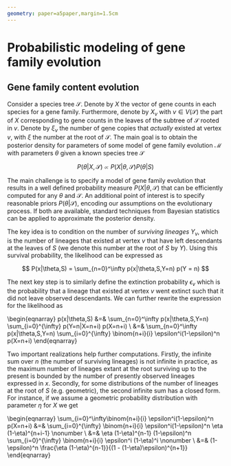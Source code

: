```yaml
---
geometry: paper=a5paper,margin=1.5cm
---
```


# Probabilistic modeling of gene family evolution

## Gene family content evolution

Consider a species tree $\mathcal{S}$. Denote by $X$ the vector of gene counts in each species for a gene family. Furthermore, denote by $X_v$ with $v \in V(\mathcal{S})$ the part of $X$ corresponding to gene counts in the leaves of the subtree of $\mathcal{S}$ rooted in $v$. Denote by $\xi_v$ the number of gene copies that *actually* existed at vertex $v$, with $\xi$ the number at the root of $\mathcal{S}$. The main goal is to obtain the posterior density for parameters of some model of gene family evolution $\mathcal{M}$ with parameters $\theta$ given a known species tree $\mathcal{S}$

$$ P(\theta|X,\mathcal{S}) \propto P(X|\theta,\mathcal{S}) P(\theta|S) $$

The main challenge is to specify a model of gene family evolution that results in a well defined probability measure $P(X|\theta,\mathcal{S})$ that can be efficiently computed for any $\theta$ and $\mathcal{S}$. An additional point of interest is to specify reasonable priors $P(\theta|\mathcal{S})$, encoding our assumptions on the evolutionary process. If both are available, standard techniques from Bayesian statistics can be applied to approximate the posterior density.

The key idea is to condition on the number of *surviving lineages* $Y_v$, which is the number of lineages that existed at vertex $v$ that have left descendants at the leaves of $S$ (we denote this number at the root of $S$ by $Y$). Using this survival probability, the likelihood can be expressed as

$$ P(x|\theta,S) = \sum_{n=0}^\infty p(x|\theta,S,Y=n) p(Y = n) $$

The next key step is to similarly define the extinction probability $\epsilon_v$ which is the probability that a lineage that existed at vertex $v$ went extinct such that it did not leave observed descendants. We can further rewrite the expression for the likelihood as

\begin{eqnarray}
p(x|\theta,S) &=& \sum_{n=0}^\infty p(x|\theta,S,Y=n) \sum_{i=0}^{\infty} p(Y=n|X=n+i) p(X=n+i)  \\
&=& \sum_{n=0}^\infty p(x|\theta,S,Y=n) \sum_{i=0}^{\infty} \binom{n+i}{i} \epsilon^i(1-\epsilon)^n p(X=n+i)
\end{eqnarray}

Two important realizations help further computations. Firstly, the infinite sum over $n$ (the number of surviving lineages) is not infinite in practice, as the maximum number of lineages extant at the root surviving up to the present is bounded by the number of presently observed lineages expressed in $x$. Secondly, for some distributions of the number of lineages at the root of $S$ (e.g. geometric), the second infinite sum has a closed form. For instance, if we assume a geometric probability distribution with parameter $\eta$ for $X$ we get

\begin{eqnarray}
\sum_{i=0}^\infty\binom{n+i}{i} \epsilon^i(1-\epsilon)^n p(X=n+i) &=& \sum_{i=0}^{\infty} \binom{n+i}{i} \epsilon^i(1-\epsilon)^n \eta (1-\eta)^{n+i-1} \nonumber \\
&=& \eta (1-\eta)^{n-1} (1-\epsilon)^n \sum_{i=0}^{\infty} \binom{n+i}{i} \epsilon^i (1-\eta)^i \nonumber \\
&=& (1-\epsilon)^n \frac{\eta (1-\eta)^{n-1}}{(1 - (1-\eta)\epsilon)^{n+1}}
\end{eqnarray}

